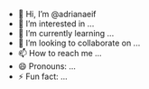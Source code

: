 - 👋 Hi, I’m @adrianaeif
- 👀 I’m interested in ...
- 🌱 I’m currently learning ...
- 💞️ I’m looking to collaborate on ...
- 📫 How to reach me ...
- 😄 Pronouns: ...
- ⚡ Fun fact: ...

<!---
adrianaeif/adrianaeif is a ✨ special ✨ repository because its `README.md` (this file) appears on your GitHub profile.
You can click the Preview link to take a look at your changes.
--->
